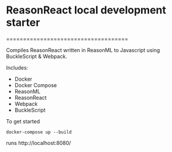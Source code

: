 # ReasonReact local development starter
====================================

Compiles ReasonReact written in ReasonML to Javascript using BuckleScript & Webpack.

Includes:
* Docker
* Docker Compose
* ReasonML
* ReasonReact
* Webpack
* BuckleScript

To get started

```
docker-compose up --build
```



runs http://localhost:8080/
